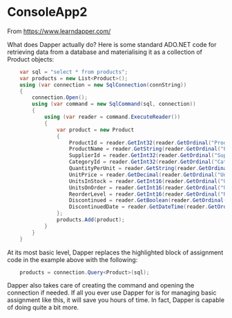 # ConsoleApp2
From https://www.learndapper.com/

What does Dapper actually do? 
Here is some standard ADO.NET code for retrieving data from a database and materialising it as a collection of Product objects:
```c#
    var sql = "select * from products";
    var products = new List<Product>();
    using (var connection = new SqlConnection(connString))
    {
        connection.Open();
        using (var command = new SqlCommand(sql, connection))
        {
            using (var reader = command.ExecuteReader())
            {
                var product = new Product
                {
                    ProductId = reader.GetInt32(reader.GetOrdinal("ProductId")),
                    ProductName = reader.GetString(reader.GetOrdinal("ProductName")),
                    SupplierId = reader.GetInt32(reader.GetOrdinal("SupplierId")),
                    CategoryId = reader.GetInt32(reader.GetOrdinal("CategoryId")),
                    QuantityPerUnit = reader.GetString(reader.GetOrdinal("QuantityPerUnit")),
                    UnitPrice = reader.GetDecimal(reader.GetOrdinal("UnitPrice")),
                    UnitsInStock = reader.GetInt16(reader.GetOrdinal("UnitsInStock")),
                    UnitsOnOrder = reader.GetInt16(reader.GetOrdinal("UnitsOnOrder")),
                    ReorderLevel = reader.GetInt16(reader.GetOrdinal("ReorderLevel")),
                    Discontinued = reader.GetBoolean(reader.GetOrdinal("Discontinued")),
                    DiscontinuedDate = reader.GetDateTime(reader.GetOrdinal("DiscontinuedDate"))
                };
                products.Add(product);
            }
        }
    }
```
At its most basic level, Dapper replaces the highlighted block of assignment code in the example above with the following:
```c#
    products = connection.Query<Product>(sql);
``` 
Dapper also takes care of creating the command and opening the connection if needed. If all you ever use Dapper for is for managing basic assignment like this, it will save you hours of time. In fact, Dapper is capable of doing quite a bit more.
